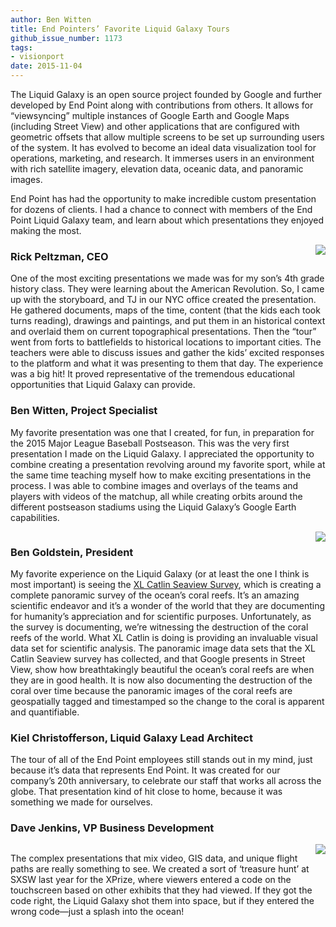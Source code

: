 ```yaml
---
author: Ben Witten
title: End Pointers’ Favorite Liquid Galaxy Tours
github_issue_number: 1173
tags:
- visionport
date: 2015-11-04
---
```


The Liquid Galaxy is an open source project founded by Google and further developed by End Point along with contributions from others. It allows for “viewsyncing” multiple instances of Google Earth and Google Maps (including Street View) and other applications that are configured with geometric offsets that allow multiple screens to be set up surrounding users of the system. It has evolved to become an ideal data visualization tool for operations, marketing, and research. It immerses users in an environment with rich satellite imagery, elevation data, oceanic data, and panoramic images.

End Point has had the opportunity to make incredible custom presentation for dozens of clients. I had a chance to connect with members of the End Point Liquid Galaxy team, and learn about which presentations they enjoyed making the most.

<div class="separator" style="clear: both; text-align: center;"><a href="/blog/2015/11/end-pointers-favorite-liquid-galaxy/image-0-big.png" imageanchor="1" style="clear: right; float: right; margin-bottom: 1em; margin-left: 1em;"><img border="0" src="/blog/2015/11/end-pointers-favorite-liquid-galaxy/image-0.png"/></a></div>

### Rick Peltzman, CEO

One of the most exciting presentations we made was for my son’s 4th grade history class. They were learning about the American Revolution. So, I came up with the storyboard, and TJ in our NYC office created the presentation. He gathered documents, maps of the time, content (that the kids each took turns reading), drawings and paintings, and put them in an historical context and overlaid them on current topographical presentations. Then the “tour” went from forts to battlefields to historical locations to important cities. The teachers were able to discuss issues and gather the kids’ excited responses to the platform and what it was presenting to them that day. The experience was a big hit! It proved representative of the tremendous educational opportunities that Liquid Galaxy can provide.

### Ben Witten, Project Specialist

My favorite presentation was one that I created, for fun, in preparation for the 2015 Major League Baseball Postseason. This was the very first presentation I made on the Liquid Galaxy. I appreciated the opportunity to combine creating a presentation revolving around my favorite sport, while at the same time teaching myself how to make exciting presentations in the process. I was able to combine images and overlays of the teams and players with videos of the matchup, all while creating orbits around the different postseason stadiums using the Liquid Galaxy’s Google Earth capabilities.

<div class="separator" style="clear: both; text-align: center;"><a href="/blog/2015/11/end-pointers-favorite-liquid-galaxy/image-1-big.png" imageanchor="1" style="clear: right; float: right; margin-bottom: 1em; margin-left: 1em;"><img border="0" src="/blog/2015/11/end-pointers-favorite-liquid-galaxy/image-1.png"/></a></div>

### Ben Goldstein, President

My favorite experience on the Liquid Galaxy (or at least the one I think is most important) is seeing the [XL Catlin Seaview Survey](http://catlinseaviewsurvey.com/), which is creating a complete panoramic survey of the ocean’s coral reefs. It’s an amazing scientific endeavor and it’s a wonder of the world that they are documenting for humanity’s appreciation and for scientific purposes. Unfortunately, as the survey is documenting, we’re witnessing the destruction of the coral reefs of the world. What XL Catlin is doing is providing an invaluable visual data set for scientific analysis. The panoramic image data sets that the XL Catlin Seaview survey has collected, and that Google presents in Street View, show how breathtakingly beautiful the ocean’s coral reefs are when they are in good health. It is now also documenting the destruction of the coral over time because the panoramic images of the coral reefs are geospatially tagged and timestamped so the change to the coral is apparent and quantifiable.

### Kiel Christofferson, Liquid Galaxy Lead Architect

The tour of all of the End Point employees still stands out in my mind, just because it’s data that represents End Point. It was created for our company’s 20th anniversary, to celebrate our staff that works all across the globe. That presentation kind of hit close to home, because it was something we made for ourselves.

### Dave Jenkins, VP Business Development

<div class="separator" style="clear: both; text-align: center;"><a href="/blog/2015/11/end-pointers-favorite-liquid-galaxy/image-2-big.jpeg" imageanchor="1" style="clear: right; float: right; margin-bottom: 1em; margin-left: 1em;"><img border="0" src="/blog/2015/11/end-pointers-favorite-liquid-galaxy/image-2.jpeg"/></a></div>

The complex presentations that mix video, GIS data, and unique flight paths are really something to see. We created a sort of ‘treasure hunt’ at SXSW last year for the XPrize, where viewers entered a code on the touchscreen based on other exhibits that they had viewed. If they got the code right, the Liquid Galaxy shot them into space, but if they entered the wrong code—​just a splash into the ocean!
